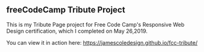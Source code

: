 ## freeCodeCamp Tribute Project

This is my Tribute Page project for Free Code Camp's Responsive Web Design certification, which I completed on May 26,2019. 

You can view it in action here: https://jamescoledesign.github.io/fcc-tribute/